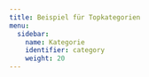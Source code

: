 ```yaml
---
title: Beispiel für Topkategorien 
menu:
  sidebar:
    name: Kategorie
    identifier: category
    weight: 20
---
```

